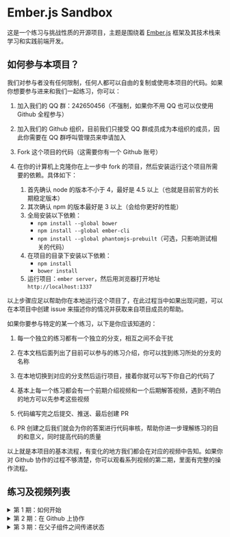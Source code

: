 # Ember.js Sandbox

这是一个练习与挑战性质的开源项目，主题是围绕着 [Ember.js](http://emberjs.com/) 框架及其技术栈来学习和实践前端开发。

## 如何参与本项目？

我们对参与者没有任何限制，任何人都可以自由的复制或使用本项目的代码。如果你想要参与进来和我们一起练习，你可以：

1. 加入我们的 QQ 群：242650456（不强制，如果你不用 QQ 也可以仅使用 Github 全程参与）

1. 加入我们的 Github 组织，目前我们只接受 QQ 群成员成为本组织的成员，因此你需要在 QQ 群呼叫管理员来申请加入

1. Fork 这个项目的代码（这需要你有一个 Github 账号）

1. 在你的计算机上克隆你在上一步中 fork 的项目，然后安装运行这个项目所需要的依赖。具体如下：

    1. 首先确认 node 的版本不小于 4，最好是 4.5 以上（也就是目前官方的长期稳定版本）
    1. 其次确认 npm 的版本最好是 3 以上（会给你更好的性能）
    1. 全局安装以下依赖：
        - `npm install --global bower`
        - `npm install --global ember-cli`
        - `npm install --global phantomjs-prebuilt`（可选，只影响测试相关的代码）
    1. 在项目的目录下安装以下依赖：
        - `npm install`
        - `bower install`
    1. 运行项目：`ember server`，然后用浏览器打开地址 `http://localhost:1337`

以上步骤应足以帮助你在本地运行这个项目了，在此过程当中如果出现问题，可以在本项目中创建 issue 来描述你的情况并获取来自项目成员的帮助。

如果你要参与特定的某一个练习，以下是你应该知道的：

1. 每一个独立的练习都有一个独立的分支，相互之间不会干扰

1. 在本文档后面列出了目前可以参与的练习介绍，你可以找到练习所处的分支的名称

1. 在本地切换到对应的分支然后运行项目，接着你就可以写下你自己的代码了

1. 基本上每一个练习都会有一个前期介绍视频和一个后期解答视频，遇到不明白的地方可以先参考这些视频

1. 代码编写完之后提交、推送、最后创建 PR

1. PR 创建之后我们就会为你的答案进行代码审核，帮助你进一步理解练习的目的和意义，同时提高代码的质量

以上就是本项目的基本流程，有变化的地方我们都会在对应的视频中告知。如果你对 Github 协作的过程不够清楚，你可以观看系列视频的第二期，里面有完整的操作流程。

## 练习及视频列表

<details>
    <summary>第 1 期：如何开始</summary>

- 练习：无
- 视频：[Youtube](https://www.youtube.com/watch?v=GRVVYxJ0eqg) | [哔哩哔哩](http://www.bilibili.com/video/av6451274)
</details>

<details>
    <summary>第 2 期：在 Github 上协作</summary>

- 练习：无
- 视频：[Youtube](https://www.youtube.com/watch?v=Z6N1HyhEPKo) | [哔哩哔哩](http://www.bilibili.com/video/av6452647)
</details>

<details>
    <summary>第 3 期：在父子组件之间传递状态</summary>

- 练习：
    - 题目：[分支 003-begin](https://github.com/very-geek/ember-sandbox/tree/003/begin)
    - 答案：[分支 003-final](https://github.com/very-geek/ember-sandbox/tree/003/final)
- 视频：
    - 介绍：[Youtube](https://www.youtube.com/watch?v=AISmLOsWcfY) | [哔哩哔哩](http://www.bilibili.com/video/av6454526)
    - 总结：[Youtube]() | [哔哩哔哩]()
</details>
